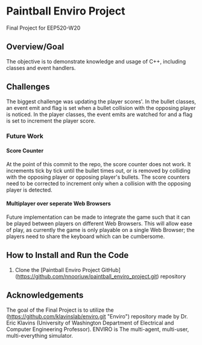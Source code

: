 # Paintball Enviro Project
Final Project for EEP520-W20

## Overview/Goal
The objective is to demonstrate knowledge and usage of C++, including classes and event handlers.

## Challenges
The biggest challenge was updating the player scores'. In the bullet classes, an event emit and flag is set when a bullet collision with the opposing player is noticed. In the player classes, the event emits are watched for and a flag is set to increment the player score.

### Future Work
#### Score Counter
At the point of this commit to the repo, the score counter does not work. It increments tick by tick until the bullet times out, or is removed by colliding with the opposing player or opposing player's bullets. The score counters need to be corrected to increment only when a collision with the opposing player is detected. 
#### Multiplayer over seperate Web Browsers
Future implementation can be made to integrate the game such that it can be played between players on different Web Browsers. This will allow ease of play, as currently the game is only playable on a single Web Browser; the players need to share the keyboard which can be cumbersome. 

## How to Install and Run the Code
1. Clone the [Paintball Enviro Project GitHub] (https://github.com/nnooriuw/paintball_enviro_project.git) repository

## Acknowledgements
The goal of the Final Project is to utilize the (https://github.com/klavinslab/enviro.git "Enviro") repository made by Dr. Eric Klavins (University of Washington Department of Electrical and Computer Engineering Professor). 
ENVIRO is The multi-agent, multi-user, multi-everything simulator.
